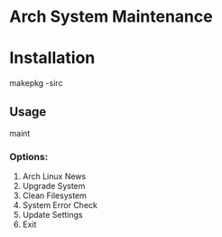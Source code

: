# Arch System Maintenance

# Installation
makepkg -sirc

## Usage
maint

### Options:
1. Arch Linux News
2. Upgrade System
3. Clean Filesystem
4. System Error Check
5. Update Settings
6. Exit

